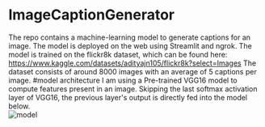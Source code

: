 # ImageCaptionGenerator
The repo contains a machine-learning model to generate captions for an image. The model is deployed on the web using Streamlit and ngrok. 
The model is trained on the flickr8k dataset, which can be found here: https://www.kaggle.com/datasets/adityajn105/flickr8k?select=Images
The dataset consists of around 8000 images with an average of 5 captions per image.
#model architecture
I am using a Pre-trained VGG16 model to compute features present in an image. Skipping the last softmax activation layer of VGG16, the previous layer's output is directly fed into the model below.   
![model](https://github.com/ABHISHEKgauti25/ImageCaptionGenerator/assets/109408129/b69c931d-e6b1-493e-9767-b56220b510a6)
